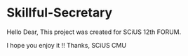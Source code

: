 # Skillful-Secretary
Hello Dear,
  This project was created for SCiUS 12th FORUM.

I hope you enjoy it !!
Thanks,
SCiUS CMU
